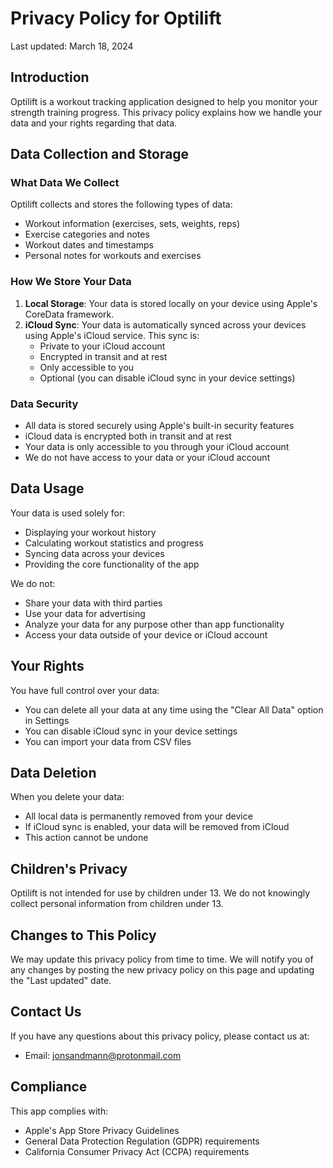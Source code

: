 # Privacy Policy for Optilift

Last updated: March 18, 2024

## Introduction

Optilift is a workout tracking application designed to help you monitor your strength training progress. This privacy policy explains how we handle your data and your rights regarding that data.

## Data Collection and Storage

### What Data We Collect

Optilift collects and stores the following types of data:
- Workout information (exercises, sets, weights, reps)
- Exercise categories and notes
- Workout dates and timestamps
- Personal notes for workouts and exercises

### How We Store Your Data

1. **Local Storage**: Your data is stored locally on your device using Apple's CoreData framework.
2. **iCloud Sync**: Your data is automatically synced across your devices using Apple's iCloud service. This sync is:
   - Private to your iCloud account
   - Encrypted in transit and at rest
   - Only accessible to you
   - Optional (you can disable iCloud sync in your device settings)

### Data Security

- All data is stored securely using Apple's built-in security features
- iCloud data is encrypted both in transit and at rest
- Your data is only accessible to you through your iCloud account
- We do not have access to your data or your iCloud account

## Data Usage

Your data is used solely for:
- Displaying your workout history
- Calculating workout statistics and progress
- Syncing data across your devices
- Providing the core functionality of the app

We do not:
- Share your data with third parties
- Use your data for advertising
- Analyze your data for any purpose other than app functionality
- Access your data outside of your device or iCloud account

## Your Rights

You have full control over your data:
- You can delete all your data at any time using the "Clear All Data" option in Settings
- You can disable iCloud sync in your device settings
- You can import your data from CSV files

## Data Deletion

When you delete your data:
- All local data is permanently removed from your device
- If iCloud sync is enabled, your data will be removed from iCloud
- This action cannot be undone

## Children's Privacy

Optilift is not intended for use by children under 13. We do not knowingly collect personal information from children under 13.

## Changes to This Policy

We may update this privacy policy from time to time. We will notify you of any changes by posting the new privacy policy on this page and updating the "Last updated" date.

## Contact Us

If you have any questions about this privacy policy, please contact us at:
- Email: jonsandmann@protonmail.com

## Compliance

This app complies with:
- Apple's App Store Privacy Guidelines
- General Data Protection Regulation (GDPR) requirements
- California Consumer Privacy Act (CCPA) requirements 